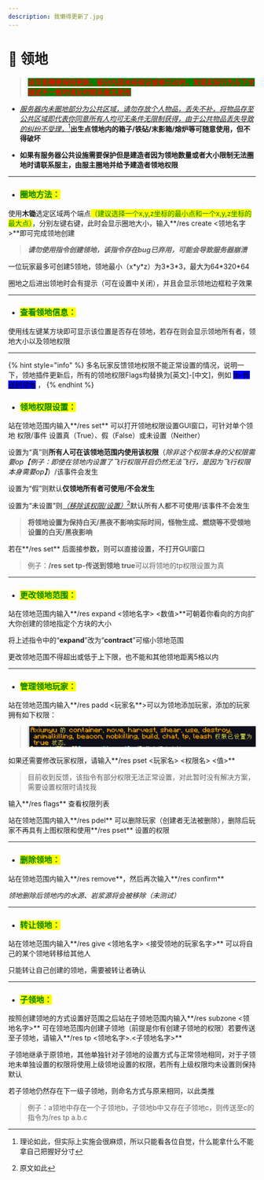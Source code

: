 ```yaml
---
description: 我懒得更新了.jpg
---
```


# 🌵 领地

> <mark style="color:red;background-color:green;">**该页面需要保持更新，部分内容未经验证或者已过时，发现实际行为与下文描述不一致时请及时联系服主更改**</mark>

* [_服务器内未圈地部分为公共区域，请勿存放个人物品，丢失不补，将物品存至公共区域即代表你同意所有人均可无条件无限制获得，由于公共物品丢失导致的纠纷不受理，_](#user-content-fn-1)[^1]**出生点领地内的箱子/铁砧/末影箱/熔炉等可随意使用，但不得破坏**



* **如果有服务器公共设施需要保护但是建造者因为领地数量或者大小限制无法圈地时请联系服主，由服主圈地并给予建造者领地权限**

***

* ### <mark style="color:green;">圈地方法：</mark>

使用**木锄**选定区域两个端点<mark style="color:green;">（建议选择一个x,y,z坐标的最小点和一个x,y,z坐标的最大点）</mark>，分别左键右键，此时会显示圈地大小，输入**/res create <领地名字>**即可完成领地创建

> _**请勿使用指令创建领地，该指令存在bug已弃用，可能会导致服务器崩溃**_

一位玩家最多可创建5领地，领地最小（x\*y\*z）为3\*3\*3，最大为64\*320\*64

圈地之后进出领地时会有提示（可在设置中关闭），并且会显示领地边框粒子效果

***

* ### <mark style="color:green;">查看领地信息：</mark>

使用线左键某方块即可显示该位置是否存在领地，若存在则会显示领地所有者，领地大小以及领地权限

***

{% hint style="info" %}
多名玩家反馈领地权限不能正常设置的情况，说明一下，领地插件更新后，所有的领地权限Flags均替换为\[英文]-\[中文]，例如 <mark style="background-color:blue;">tp-传送到领地</mark>  ，
{% endhint %}

* ### <mark style="color:green;">领地权限设置：</mark>

站在领地范围内输入**/res set** 可以打开领地权限设置GUI窗口，可针对单个领地 权限/事件 设置真（True）、假（False）或未设置（Neither）



设置为“真”则**所有人可在该领地范围内使用该权限**（_除非这个权限本身的父权限需要op【例子：即使在领地内设置了飞行权限开启仍然无法飞行，是因为飞行权限本身需要op】_）/该事件会发生

设置为“假”则默认**仅领地所有者可使用/不会发生**

设置为“未设置”则[_（移除该权限/设置）_](#user-content-fn-2)[^2]默认所有人都不可使用/该事件不会发生

> **将领地设置为保持白天/黑夜不影响实际时间，怪物生成、燃烧等不受领地设置的白天/黑夜影响**



若在**/res set** 后面接参数，则可以直接设置，不打开GUI窗口

> 例子：**/res set tp-传送到领地 true**可以将领地的tp权限设置为真

***

* ### <mark style="color:green;">更改领地范围：</mark>

站在领地范围内输入**/res expand <领地名字> <数值>**可朝着你看向的方向扩大你创建的领地指定个方块的大小

将上述指令中的“**expand**”改为“**contract**”可缩小领地范围

更改领地范围不得超出或低于上下限，也不能和其他领地距离5格以内

***

* ### <mark style="color:green;">管理领地玩家：</mark>

站在领地范围内输入**/res padd <玩家名**>可以为领地添加玩家，添加的玩家拥有如下权限：

> <img src="../.gitbook/assets/屏幕截图 2023-10-06 195133.png" alt="" data-size="original">

如果还需要修改玩家权限，请输入**/res pset <玩家名> <权限名> <值>**

> 目前收到反馈，该指令有部分权限无法正常设置，对此暂时没有解决方案，需要设置权限时请找我



输入**/res flags** 查看权限列表

站在领地范围内输入**/res pdel** 可以删除玩家（创建者无法被删除），删除后玩家不再具有上图权限和使用**/res pset** 设置的权限

***

* ### <mark style="color:green;">删除领地：</mark>

站在领地范围内输入**/res remove**，然后再次输入**/res confirm**

_领地删除后领地内的水源、岩浆源将会被移除（未测试）_

***

* ### <mark style="color:green;">转让领地：</mark>

站在领地范围内输入**/res give <领地名字> <接受领地的玩家名字>** 可以将自己的某个领地转移给其他人

只能转让自己创建的领地，需要被转让者确认

***

* ### <mark style="color:green;">子领地：</mark>

按照创建领地的方式设置好范围之后站在子领地范围内输入**/res subzone <领地名字>** 可在领地范围内创建子领地（前提是你有创建子领地的权限）若要传送至子领地，请输入**/res tp <领地名字>.<子领地名字>**

子领地继承于原领地，其他单独针对子领地的设置方式与正常领地相同，对于子领地未单独设置的权限将使用上级领地设置的权限，若所有上级权限均未设置则保持默认

若子领地仍然存在下一级子领地，则命名方式与原来相同，以此类推

> 例子：a领地中存在一个子领地b，子领地b中又存在子领地c，则传送至c的指令为/res tp a.b.c

[^1]: 理论如此，但实际上实施会很麻烦，所以只能看各位自觉，什么能拿什么不能拿自己把握好分寸

[^2]: 原文如此
